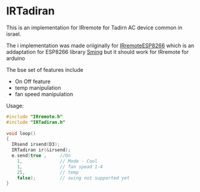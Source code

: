 # IRTadiran

This is an implementation for IRremote for Tadirn AC device common in israel.

The i implementation was made oriiginally for [IRremoteESP8266](https://github.com/markszabo/IRremoteESP8266)  which is an addaptation for ESP8266 library [Sming](https://github.com/SmingHub/Sming) but it should work for IRremote for arduino

The bse set of features include
<ul>
<li> On Off feature
<li> temp manipulation
<li> fan speed manipulation
</ul>

Usage:
```cpp
#include "IRremote.h"
#include "IRTadiran.h"
  
void loop()
{
  IRsend irsend(D3);
  IRTadiran ir(&irsend);
  e.send(true ,     //On
    1,              // Mode - Cool
    1,              // fan spead 1-4
    25,             // temp
    false);         // swing not supported yet
}
```
